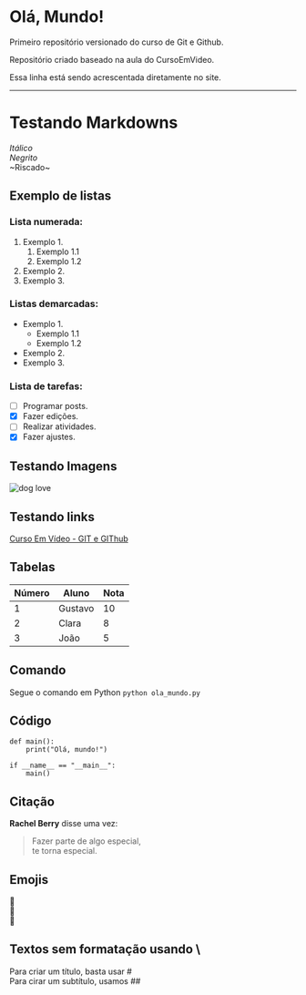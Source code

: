 # Olá, Mundo!
 Primeiro repositório versionado do curso de Git e Github.

 Repositório criado baseado na aula do CursoEmVideo.

 Essa linha está sendo acrescentada diretamente no site.

____ 
# Testando Markdowns
 _Itálico_  
 *Negrito*   
 ~Riscado~  

 ## Exemplo de listas

 ### Lista numerada: 
 1. Exemplo 1.
    1. Exemplo 1.1
    2. Exemplo 1.2
 3. Exemplo 2.
 4. Exemplo 3.

### Listas demarcadas:
* Exemplo 1.
   * Exemplo 1.1
   * Exemplo 1.2
* Exemplo 2.
* Exemplo 3.

### Lista de tarefas:
- [ ] Programar posts.
- [x] Fazer edições.
- [ ] Realizar atividades.
- [x] Fazer ajustes.
      
## Testando Imagens
![dog love](https://github.com/user-attachments/assets/13b60ed9-65d6-4986-8fd2-43a5a1fcea59)

## Testando links

[Curso Em Vídeo - GIT e GIThub](https://www.youtube.com/playlist?list=PLHz_AreHm4dm7ZULPAmadvNhH6vk9oNZA)

## Tabelas

Número | Aluno | Nota
---|---|---
1 | Gustavo | 10
2 | Clara | 8
3 | João | 5

## Comando
Segue o comando em Python `python ola_mundo.py` 

## Código
```
def main():
    print("Olá, mundo!")

if __name__ == "__main__":
    main()
```

## Citação

**Rachel Berry** disse uma vez:
>Fazer parte de algo especial,  
>te torna especial.

## Emojis

🐒  
🐶  
🤨

## Textos sem formatação usando \

Para criar um título, basta usar \#  
Para cirar um subtítulo, usamos \##
